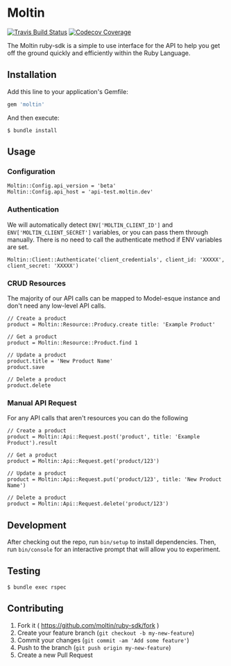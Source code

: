 # Moltin

[![Travis Build Status](https://img.shields.io/travis/moltin/ruby-sdk.svg)](https://travis-ci.org/moltin/ruby-sdk)
[![Codecov Coverage](https://img.shields.io/codecov/c/github/moltin/ruby-sdk.svg)](https://codecov.io/github/moltin/ruby-sdk)

The Moltin ruby-sdk is a simple to use interface for the API to help you get off the ground quickly and efficiently within the Ruby Language.



## Installation

Add this line to your application's Gemfile:

```ruby
gem 'moltin'
```

And then execute:

    $ bundle install



## Usage

### Configuration

```
Moltin::Config.api_version = 'beta'
Moltin::Config.api_host = 'api-test.moltin.dev'
```


### Authentication

We will automatically detect `ENV['MOLTIN_CLIENT_ID']` and `ENV['MOLTIN_CLIENT_SECRET']` variables, or you can pass them through manually. There is no need to call the authenticate method if ENV variables are set.

```
Moltin::Client::Authenticate('client_credentials', client_id: 'XXXXX', client_secret: 'XXXXX')
```


### CRUD Resources

The majority of our API calls can be mapped to Model-esque instance and don't need any low-level API calls.

```
// Create a product
product = Moltin::Resource::Producy.create title: 'Example Product'

// Get a product
product = Moltin::Resource::Product.find 1

// Update a product
product.title = 'New Product Name'
product.save

// Delete a product
product.delete
```


### Manual API Request

For any API calls that aren't resources you can do the following

```
// Create a product
product = Moltin::Api::Request.post('product', title: 'Example Product').result

// Get a product
product = Moltin::Api::Request.get('product/123')

// Update a product
product = Moltin::Api::Request.put('product/123', title: 'New Product Name')

// Delete a product
product = Moltin::Api::Request.delete('product/123')
```



## Development

After checking out the repo, run `bin/setup` to install dependencies. Then, run `bin/console` for an interactive prompt that will allow you to experiment.


## Testing

```
$ bundle exec rspec
```


## Contributing

1. Fork it ( https://github.com/moltin/ruby-sdk/fork )
2. Create your feature branch (`git checkout -b my-new-feature`)
3. Commit your changes (`git commit -am 'Add some feature'`)
4. Push to the branch (`git push origin my-new-feature`)
5. Create a new Pull Request
